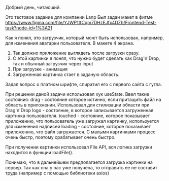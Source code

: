 Добрый день, читающий.

Это тестовое задание для компании Lanp
Был задан макет в фигме 
https://www.figma.com/file/YJWP1ttCqm7DHzEJfx4DZh/Frontend-Test-task?node-id=1%3A21

Как я понял, это загрузчик, который можт быть использован, например, для изменения аватарки пользователя.
В макете 4 экрана.
1. Так должно приложение выглядеть после загрузки сразу.
2. С этой картинки я понял, что нужно будет сделать как Drag'n'Drop, так и обычный загрузчик через input
3. При загрузке - анимация
4. Загруженная картинка стает в заданую область.

Задал вопрос о платном шрифте, спиратил его с первого сайта с гугла.

При решении даной задачи использовал хук useState. 
Ввел такие состояния: 
drag - состояние которое истинно, если притащить файл на область в приложении. Использовал для стилизации области при Drag'n'Drop
logo - состояние, в которое записывается загруженная картинка пользователя.
touched - состояние, которое показывает приложению, что пользователь уже загружал картинку, используется для изменения надписей
loading - состояние, которое показывает приложению, что файл загружается. С малыми картинками процесс очень быстр, поэтому срабатывает очень быстро.

При получении картинки использовал File API, вся логика загрузки находится в функции loadFile().

Понимаю, что в дальнейшем предполагается загрузка картинки на сервер. Так как она у нас уже получена, то отправить ее не составит труда (например с помощью библиотеки axios)